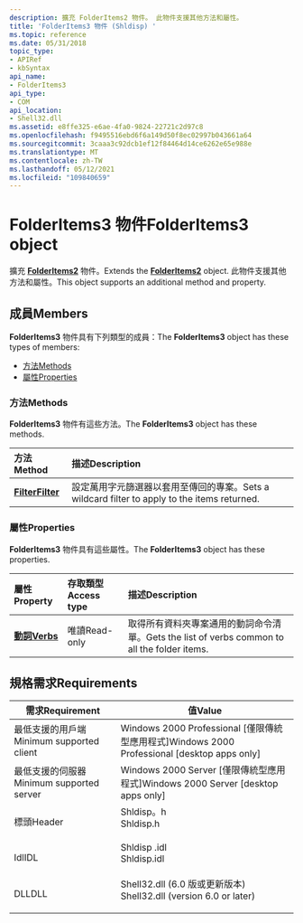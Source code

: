 ```yaml
---
description: 擴充 FolderItems2 物件。 此物件支援其他方法和屬性。
title: 'FolderItems3 物件 (Shldisp) '
ms.topic: reference
ms.date: 05/31/2018
topic_type:
- APIRef
- kbSyntax
api_name:
- FolderItems3
api_type:
- COM
api_location:
- Shell32.dll
ms.assetid: e8ffe325-e6ae-4fa0-9824-22721c2d97c8
ms.openlocfilehash: f9495516ebd6f6a149d50f8ec02997b043661a64
ms.sourcegitcommit: 3caaa3c92dcb1ef12f84464d14ce6262e65e988e
ms.translationtype: MT
ms.contentlocale: zh-TW
ms.lasthandoff: 05/12/2021
ms.locfileid: "109840659"
---
```

# <a name="folderitems3-object"></a><span data-ttu-id="d2fba-104">FolderItems3 物件</span><span class="sxs-lookup"><span data-stu-id="d2fba-104">FolderItems3 object</span></span>

<span data-ttu-id="d2fba-105">擴充 [**FolderItems2**](folderitems2-object.md) 物件。</span><span class="sxs-lookup"><span data-stu-id="d2fba-105">Extends the [**FolderItems2**](folderitems2-object.md) object.</span></span> <span data-ttu-id="d2fba-106">此物件支援其他方法和屬性。</span><span class="sxs-lookup"><span data-stu-id="d2fba-106">This object supports an additional method and property.</span></span>

## <a name="members"></a><span data-ttu-id="d2fba-107">成員</span><span class="sxs-lookup"><span data-stu-id="d2fba-107">Members</span></span>

<span data-ttu-id="d2fba-108">**FolderItems3** 物件具有下列類型的成員：</span><span class="sxs-lookup"><span data-stu-id="d2fba-108">The **FolderItems3** object has these types of members:</span></span>

-   [<span data-ttu-id="d2fba-109">方法</span><span class="sxs-lookup"><span data-stu-id="d2fba-109">Methods</span></span>](#methods)
-   [<span data-ttu-id="d2fba-110">屬性</span><span class="sxs-lookup"><span data-stu-id="d2fba-110">Properties</span></span>](#properties)

### <a name="methods"></a><span data-ttu-id="d2fba-111">方法</span><span class="sxs-lookup"><span data-stu-id="d2fba-111">Methods</span></span>

<span data-ttu-id="d2fba-112">**FolderItems3** 物件有這些方法。</span><span class="sxs-lookup"><span data-stu-id="d2fba-112">The **FolderItems3** object has these methods.</span></span>



| <span data-ttu-id="d2fba-113">方法</span><span class="sxs-lookup"><span data-stu-id="d2fba-113">Method</span></span>                                | <span data-ttu-id="d2fba-114">描述</span><span class="sxs-lookup"><span data-stu-id="d2fba-114">Description</span></span>                                                       |
|:--------------------------------------|:------------------------------------------------------------------|
| [<span data-ttu-id="d2fba-115">**Filter**</span><span class="sxs-lookup"><span data-stu-id="d2fba-115">**Filter**</span></span>](folderitems3-filter.md) | <span data-ttu-id="d2fba-116">設定萬用字元篩選器以套用至傳回的專案。</span><span class="sxs-lookup"><span data-stu-id="d2fba-116">Sets a wildcard filter to apply to the items returned.</span></span><br/> |



 

### <a name="properties"></a><span data-ttu-id="d2fba-117">屬性</span><span class="sxs-lookup"><span data-stu-id="d2fba-117">Properties</span></span>

<span data-ttu-id="d2fba-118">**FolderItems3** 物件具有這些屬性。</span><span class="sxs-lookup"><span data-stu-id="d2fba-118">The **FolderItems3** object has these properties.</span></span>



| <span data-ttu-id="d2fba-119">屬性</span><span class="sxs-lookup"><span data-stu-id="d2fba-119">Property</span></span>                                       | <span data-ttu-id="d2fba-120">存取類型</span><span class="sxs-lookup"><span data-stu-id="d2fba-120">Access type</span></span>          | <span data-ttu-id="d2fba-121">描述</span><span class="sxs-lookup"><span data-stu-id="d2fba-121">Description</span></span>                                                       |
|:-----------------------------------------------|:---------------------|:------------------------------------------------------------------|
| [<span data-ttu-id="d2fba-122">**動詞**</span><span class="sxs-lookup"><span data-stu-id="d2fba-122">**Verbs**</span></span>](folderitems3-verbs.md)<br/> | <span data-ttu-id="d2fba-123">唯讀</span><span class="sxs-lookup"><span data-stu-id="d2fba-123">Read-only</span></span><br/> | <span data-ttu-id="d2fba-124">取得所有資料夾專案通用的動詞命令清單。</span><span class="sxs-lookup"><span data-stu-id="d2fba-124">Gets the list of verbs common to all the folder items.</span></span><br/> |



 

## <a name="requirements"></a><span data-ttu-id="d2fba-125">規格需求</span><span class="sxs-lookup"><span data-stu-id="d2fba-125">Requirements</span></span>



| <span data-ttu-id="d2fba-126">需求</span><span class="sxs-lookup"><span data-stu-id="d2fba-126">Requirement</span></span> | <span data-ttu-id="d2fba-127">值</span><span class="sxs-lookup"><span data-stu-id="d2fba-127">Value</span></span> |
|-------------------------------------|---------------------------------------------------------------------------------------------------------------|
| <span data-ttu-id="d2fba-128">最低支援的用戶端</span><span class="sxs-lookup"><span data-stu-id="d2fba-128">Minimum supported client</span></span><br/> | <span data-ttu-id="d2fba-129">Windows 2000 Professional \[僅限傳統型應用程式\]</span><span class="sxs-lookup"><span data-stu-id="d2fba-129">Windows 2000 Professional \[desktop apps only\]</span></span><br/>                                                    |
| <span data-ttu-id="d2fba-130">最低支援的伺服器</span><span class="sxs-lookup"><span data-stu-id="d2fba-130">Minimum supported server</span></span><br/> | <span data-ttu-id="d2fba-131">Windows 2000 Server \[僅限傳統型應用程式\]</span><span class="sxs-lookup"><span data-stu-id="d2fba-131">Windows 2000 Server \[desktop apps only\]</span></span><br/>                                                          |
| <span data-ttu-id="d2fba-132">標頭</span><span class="sxs-lookup"><span data-stu-id="d2fba-132">Header</span></span><br/>                   | <dl> <span data-ttu-id="d2fba-133"><dt>Shldisp。h</dt></span><span class="sxs-lookup"><span data-stu-id="d2fba-133"><dt>Shldisp.h</dt></span></span> </dl>                          |
| <span data-ttu-id="d2fba-134">Idl</span><span class="sxs-lookup"><span data-stu-id="d2fba-134">IDL</span></span><br/>                      | <dl> <span data-ttu-id="d2fba-135"><dt>Shldisp .idl</dt></span><span class="sxs-lookup"><span data-stu-id="d2fba-135"><dt>Shldisp.idl</dt></span></span> </dl>                        |
| <span data-ttu-id="d2fba-136">DLL</span><span class="sxs-lookup"><span data-stu-id="d2fba-136">DLL</span></span><br/>                      | <dl> <span data-ttu-id="d2fba-137"><dt>Shell32.dll (6.0 版或更新版本) </dt></span><span class="sxs-lookup"><span data-stu-id="d2fba-137"><dt>Shell32.dll (version 6.0 or later)</dt></span></span> </dl> |



 

 




